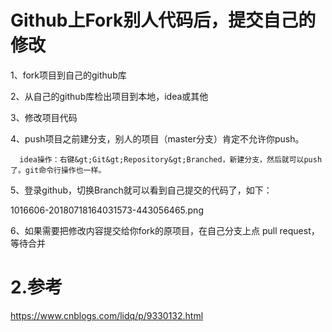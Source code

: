 # Github上Fork别人代码后，提交自己的修改

1、fork项目到自己的github库

2、从自己的github库检出项目到本地，idea或其他

3、修改项目代码

4、push项目之前建分支，别人的项目（master分支）肯定不允许你push。

```
  idea操作：右键&gt;Git&gt;Repository&gt;Branched，新建分支，然后就可以push了。git命令行操作也一样。
```

5、登录github，切换Branch就可以看到自己提交的代码了，如下：

1016606-20180718164031573-443056465.png

6、如果需要把修改内容提交给你fork的原项目，在自己分支上点 pull request，等待合并

# 2.参考

https://www.cnblogs.com/lidq/p/9330132.html



